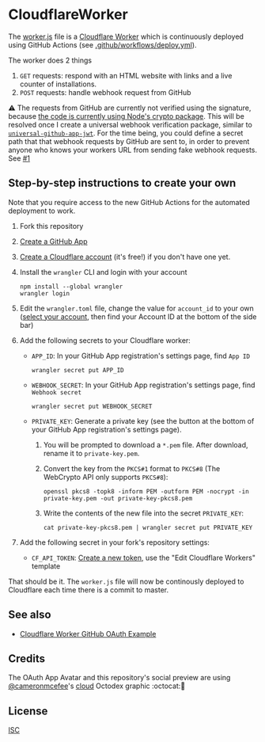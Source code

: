 # CloudflareWorker

The [worker.js](worker.js) file is a [Cloudflare Worker](https://workers.cloudflare.com/) which is continuously deployed using GitHub Actions (see [.github/workflows/deploy.yml](.github/workflows/deploy.yml)).

The worker does 2 things

1. `GET` requests: respond with an HTML website with links and a live counter of installations.
2. `POST` requests: handle webhook request from GitHub

⚠️ The requests from GitHub are currently not verified using the signature, because [the code is currently using Node's crypto package](https://github.com/octokit/webhooks.js/blob/0e03e470034ac769a28ed37acb524b94e304bf96/src/sign/index.ts#L1). This will be resolved once I create a universal webhook verification package, similar to [`universal-github-app-jwt`](https://github.com/gr2m/universal-github-app-jwt/#readme). For the time being, you could define a secret path that that webhook requests by GitHub are sent to, in order to prevent anyone who knows your workers URL from sending fake webhook requests. See [#1](https://github.com/gr2m/cloudflare-worker-github-app-example/issues/1)

## Step-by-step instructions to create your own

Note that you require access to the new GitHub Actions for the automated deployment to work.

1. Fork this repository
1. [Create a GitHub App](https://developer.github.com/apps/building-github-apps/creating-a-github-app/)
1. [Create a Cloudflare account](https://dash.cloudflare.com/) (it's free!) if you don't have one yet.
1. Install the `wrangler` CLI and login with your account

   ```
   npm install --global wrangler
   wrangler login
   ```

1. Edit the `wrangler.toml` file, change the value for `account_id` to your own ([select your account](https://dash.cloudflare.com/), then find your Account ID at the bottom of the side bar)
1. Add the following secrets to your Cloudflare worker:

   - `APP_ID`: In your GitHub App registration's settings page, find `App ID`

     ```
     wrangler secret put APP_ID
     ```

   - `WEBHOOK_SECRET`: In your GitHub App registration's settings page, find `Webhook secret`

     ```
     wrangler secret put WEBHOOK_SECRET
     ```

   - `PRIVATE_KEY`: Generate a private key (see the button at the bottom of your GitHub App registration's settings page).

     1. You will be prompted to download a `*.pem` file. After download, rename it to `private-key.pem`.
     1. Convert the key from the `PKCS#1` format to `PKCS#8` (The WebCrypto API only supports `PKCS#8`):

        ```
        openssl pkcs8 -topk8 -inform PEM -outform PEM -nocrypt -in private-key.pem -out private-key-pkcs8.pem
        ```

     1. Write the contents of the new file into the secret `PRIVATE_KEY`:

        ```
        cat private-key-pkcs8.pem | wrangler secret put PRIVATE_KEY
        ```

1. Add the following secret in your fork's repository settings:
   - `CF_API_TOKEN`: [Create a new token](https://dash.cloudflare.com/profile/api-tokens), use the "Edit Cloudflare Workers" template

That should be it. The `worker.js` file will now be continously deployed to Cloudflare each time there is a commit to master.

## See also

- [Cloudflare Worker GitHub OAuth Example](https://github.com/gr2m/cloudflare-worker-github-oauth-login/#readme)

## Credits

The OAuth App Avatar and this repository's social preview are using [@cameronmcefee](https://github.com/cameronmcefee)'s [cloud](https://octodex.github.com/cloud/) Octodex graphic :octocat:💖

## License

[ISC](LICENSE)
